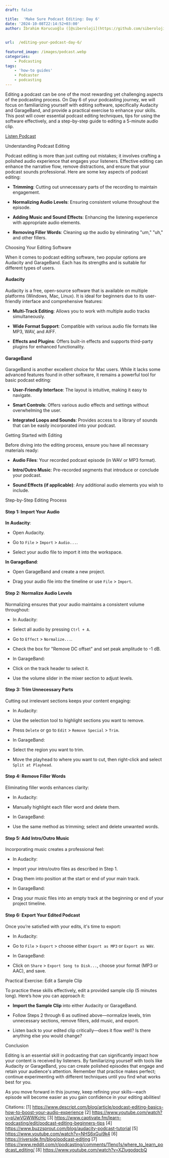 ```yaml
---
draft: false

title:  'Make Sure Podcast Editing: Day 6'
date: '2024-10-08T22:14:52+03:00'
author: İbrahim Korucuoğlu ([@siberoloji](https://github.com/siberoloji))
 
 
url:  /editing-your-podcast-day-6/
 
featured_image: /images/podcast.webp
categories:
    - Podcasting
tags:
    - 'how-to guides'
    - Podcaster
    - podcasting
---
```



Editing a podcast can be one of the most rewarding yet challenging aspects of the podcasting process. On Day 6 of your podcasting journey, we will focus on familiarizing yourself with editing software, specifically Audacity and GarageBand, and provide a practical exercise to enhance your skills. This post will cover essential podcast editing techniques, tips for using the software effectively, and a step-by-step guide to editing a 5-minute audio clip.


<!-- wp:buttons -->
<div class="wp-block-buttons"><!-- wp:button -->
<div class="wp-block-button"><a class="wp-block-button__link wp-element-button" href="https://podcasters.spotify.com/pod/show/siberoloji/episodes/Editing-Your-Podcast-Day-6-e2ptult" target="_blank" rel="noreferrer noopener">Listen Podcast</a></div>
<!-- /wp:button --></div>
<!-- /wp:buttons -->


Understanding Podcast Editing



Podcast editing is more than just cutting out mistakes; it involves crafting a polished audio experience that engages your listeners. Effective editing can enhance the narrative flow, remove distractions, and ensure that your podcast sounds professional. Here are some key aspects of podcast editing:


* **Trimming**: Cutting out unnecessary parts of the recording to maintain engagement.

* **Normalizing Audio Levels**: Ensuring consistent volume throughout the episode.

* **Adding Music and Sound Effects**: Enhancing the listening experience with appropriate audio elements.

* **Removing Filler Words**: Cleaning up the audio by eliminating "um," "uh," and other fillers.




Choosing Your Editing Software



When it comes to podcast editing software, two popular options are Audacity and GarageBand. Each has its strengths and is suitable for different types of users.


#### **Audacity**



Audacity is a free, open-source software that is available on multiple platforms (Windows, Mac, Linux). It is ideal for beginners due to its user-friendly interface and comprehensive features:


* **Multi-Track Editing**: Allows you to work with multiple audio tracks simultaneously.

* **Wide Format Support**: Compatible with various audio file formats like MP3, WAV, and AIFF.

* **Effects and Plugins**: Offers built-in effects and supports third-party plugins for enhanced functionality.



#### **GarageBand**



GarageBand is another excellent choice for Mac users. While it lacks some advanced features found in other software, it remains a powerful tool for basic podcast editing:


* **User-Friendly Interface**: The layout is intuitive, making it easy to navigate.

* **Smart Controls**: Offers various audio effects and settings without overwhelming the user.

* **Integrated Loops and Sounds**: Provides access to a library of sounds that can be easily incorporated into your podcast.




Getting Started with Editing



Before diving into the editing process, ensure you have all necessary materials ready:


* **Audio Files**: Your recorded podcast episode (in WAV or MP3 format).

* **Intro/Outro Music**: Pre-recorded segments that introduce or conclude your podcast.

* **Sound Effects (if applicable)**: Any additional audio elements you wish to include.




Step-by-Step Editing Process


#### Step 1: Import Your Audio



**In Audacity**:


* Open Audacity.

* Go to `File` &gt; `Import` &gt; `Audio...`.

* Select your audio file to import it into the workspace.




**In GarageBand**:


* Open GarageBand and create a new project.

* Drag your audio file into the timeline or use `File` &gt; `Import`.



#### Step 2: Normalize Audio Levels



Normalizing ensures that your audio maintains a consistent volume throughout:


* In Audacity:



* Select all audio by pressing `Ctrl + A`.

* Go to `Effect` &gt; `Normalize...`.

* Check the box for "Remove DC offset" and set peak amplitude to -1 dB.



* In GarageBand:



* Click on the track header to select it.

* Use the volume slider in the mixer section to adjust levels.



#### Step 3: Trim Unnecessary Parts



Cutting out irrelevant sections keeps your content engaging:


* In Audacity:



* Use the selection tool to highlight sections you want to remove.

* Press `Delete` or go to `Edit` &gt; `Remove Special` &gt; `Trim`.



* In GarageBand:



* Select the region you want to trim.

* Move the playhead to where you want to cut, then right-click and select `Split at Playhead`.



#### Step 4: Remove Filler Words



Eliminating filler words enhances clarity:


* In Audacity:

* Manually highlight each filler word and delete them.

* In GarageBand:

* Use the same method as trimming; select and delete unwanted words.



#### Step 5: Add Intro/Outro Music



Incorporating music creates a professional feel:


* In Audacity:

* Import your intro/outro files as described in Step 1.

* Drag them into position at the start or end of your main track.

* In GarageBand:

* Drag your music files into an empty track at the beginning or end of your project timeline.



#### Step 6: Export Your Edited Podcast



Once you’re satisfied with your edits, it's time to export:


* In Audacity:

* Go to `File` &gt; `Export` &gt; choose either `Export as MP3` or `Export as WAV`.

* In GarageBand:

* Click on `Share` &gt; `Export Song to Disk...`, choose your format (MP3 or AAC), and save.




Practical Exercise: Edit a Sample Clip



To practice these skills effectively, edit a provided sample clip (5 minutes long). Here’s how you can approach it:


* **Import the Sample Clip** into either Audacity or GarageBand.

* Follow Steps 2 through 6 as outlined above—normalize levels, trim unnecessary sections, remove fillers, add music, and export.

* Listen back to your edited clip critically—does it flow well? Is there anything else you would change?




Conclusion



Editing is an essential skill in podcasting that can significantly impact how your content is received by listeners. By familiarizing yourself with tools like Audacity or GarageBand, you can create polished episodes that engage and retain your audience's attention. Remember that practice makes perfect; continue experimenting with different techniques until you find what works best for you.



As you move forward in this journey, keep refining your skills—each episode will become easier as you gain confidence in your editing abilities!



Citations: [1] https://www.descript.com/blog/article/podcast-editing-basics-how-to-boost-your-audio-experience [2] https://www.youtube.com/watch?v=pUwVGWWKcHc [3] https://www.captivate.fm/learn-podcasting/edit/podcast-editing-beginners-tips [4] https://www.buzzsprout.com/blog/audacity-podcast-tutorial [5] https://www.youtube.com/watch?v=NHS6xGui9k4 [6] https://riverside.fm/blog/podcast-editing [7] https://www.reddit.com/r/podcasting/comments/11eno1s/where_to_learn_podcast_editing/ [8] https://www.youtube.com/watch?v=XZlugodqcbQ
